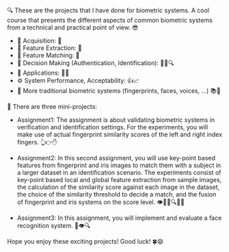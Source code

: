 🔍 These are the projects that I have done for biometric systems. A cool course that presents the different aspects of common biometric systems from a technical and practical point of view. 😎

- 🔐 Acquisition: 📸
- 🔎 Feature Extraction: 🔬
- 🔁 Feature Matching: 🔄
- 🤔 Decision Making (Authentication, Identification): 🕵️‍♀️🔍
- 💼 Applications: 🏢👥
- ⚙️ System Performance, Acceptability: 👍📈
- 🔬 More traditional biometric systems (fingerprints, faces, voices, ...) 📚👀

📝 There are three mini-projects:

- Assignment1: The assignment is about validating biometric systems in verification and identification settings. For the experiments, you will make use of actual fingerprint similarity scores of the left and right index fingers. 👆👉✋

- Assignment2: In this second assignment, you will use key-point based features from fingerprint and iris images to match them with a subject in a larger dataset in an identification scenario. The experiments consist of key-point based local and global feature extraction from sample images, the calculation of the similarity score against each image in the dataset, the choice of the similarity threshold to decide a match, and the fusion of fingerprint and iris systems on the score level. 👁️🔑🔢🔍🎯🔐

- Assignment3: In this assignment, you will implement and evaluate a face recognition system. 👤👁️🔍

Hope you enjoy these exciting projects! Good luck! 🍀😄
